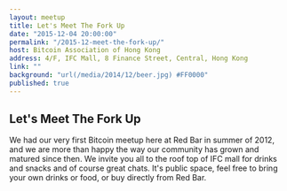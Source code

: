 ```yaml
---
layout: meetup
title: Let's Meet The Fork Up
date: "2015-12-04 20:00:00"
permalink: "/2015-12-meet-the-fork-up/"
host: Bitcoin Association of Hong Kong
address: 4/F, IFC Mall, 8 Finance Street, Central, Hong Kong
link: ""
background: "url(/media/2014/12/beer.jpg) #FF0000"
published: true
---
```


## Let's Meet The Fork Up

We had our very first Bitcoin meetup here at Red Bar in summer of 2012, and we are more than happy the way our community has grown and matured since then. We invite you all to the roof top of IFC mall for drinks and snacks and of course great chats. It's public space, feel free to bring your own drinks or food, or buy directly from Red Bar.
